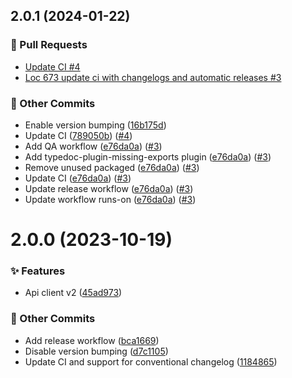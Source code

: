 ## 2.0.1 (2024-01-22)

### 🔀 Pull Requests

* [Update CI #4](https://github.com/localazy/api-client/pull/4)
* [Loc 673 update ci with changelogs and automatic releases #3](https://github.com/localazy/api-client/pull/3)


### 🧰 Other Commits

* Enable version bumping ([16b175d](https://github.com/localazy/api-client/commit/16b175d))
* Update CI ([789050b](https://github.com/localazy/api-client/commit/789050b)) ([#4](https://github.com/localazy/api-client/pull/4))
* Add QA workflow ([e76da0a](https://github.com/localazy/api-client/commit/e76da0a)) ([#3](https://github.com/localazy/api-client/pull/3))
* Add typedoc-plugin-missing-exports plugin ([e76da0a](https://github.com/localazy/api-client/commit/e76da0a)) ([#3](https://github.com/localazy/api-client/pull/3))
* Remove unused packaged ([e76da0a](https://github.com/localazy/api-client/commit/e76da0a)) ([#3](https://github.com/localazy/api-client/pull/3))
* Update CI ([e76da0a](https://github.com/localazy/api-client/commit/e76da0a)) ([#3](https://github.com/localazy/api-client/pull/3))
* Update release workflow ([e76da0a](https://github.com/localazy/api-client/commit/e76da0a)) ([#3](https://github.com/localazy/api-client/pull/3))
* Update workflow runs-on ([e76da0a](https://github.com/localazy/api-client/commit/e76da0a)) ([#3](https://github.com/localazy/api-client/pull/3))

# 2.0.0 (2023-10-19)

### ✨ Features

* Api client v2 ([45ad973](https://github.com/localazy/api-client/commit/45ad973))


### 🧰 Other Commits

* Add release workflow ([bca1669](https://github.com/localazy/api-client/commit/bca1669))
* Disable version bumping ([d7c1105](https://github.com/localazy/api-client/commit/d7c1105))
* Update CI and support for conventional changelog ([1184865](https://github.com/localazy/api-client/commit/1184865))

